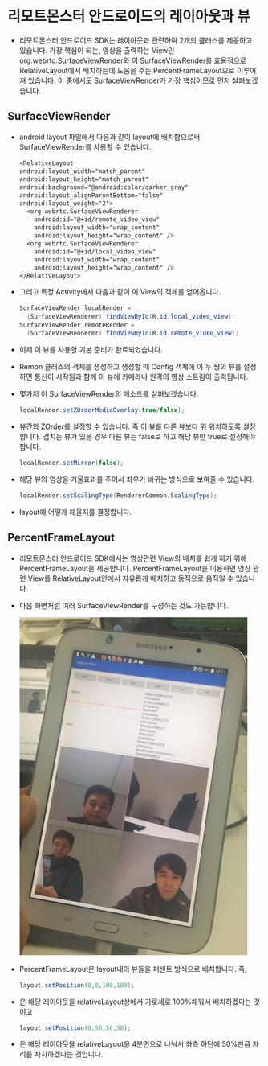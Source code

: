 # 리모트몬스터 안드로이드의 레이아웃과 뷰

* 리모트몬스터 안드로이드 SDK는 레이아웃과 관련하여 2개의 클래스를 제공하고 있습니다. 가장 핵심이 되는, 영상을 출력하는 View인 org.webrtc.SurfaceViewRender와 이 SurfaceViewRender를 효율적으로 RelativeLayout에서 배치하는데 도움을 주는 PercentFrameLayout으로 이루어져 있습니다. 이 중에서도 SurfaceViewRender가 가장 핵심이므로 먼저 살펴보겠습니다.

## SurfaceViewRender

* android layout 파일에서 다음과 같이 layout에 배치함으로써 SurfaceViewRender를 사용할 수 있습니다.

  ```markup
  <RelativeLayout
  android:layout_width="match_parent"
  android:layout_height="match_parent"
  android:background="@android:color/darker_gray"
  android:layout_alignParentBottom="false"
  android:layout_weight="2">
    <org.webrtc.SurfaceViewRenderer
      android:id="@+id/remote_video_view"
      android:layout_width="wrap_content"
      android:layout_height="wrap_content" />
    <org.webrtc.SurfaceViewRenderer
      android:id="@+id/local_video_view"
      android:layout_width="wrap_content"
      android:layout_height="wrap_content" />
  </RelativeLayout>
  ```

* 그리고 특정 Activity에서 다음과 같이 이 View의 객체를 얻어옵니다.

  ```java
  SurfaceViewRender localRender =
    (SurfaceViewRenderer) findViewById(R.id.local_video_view);
  SurfaceViewRender remoteRender =
    (SurfaceViewRenderer) findViewById(R.id.remote_video_view);
  ```

* 이제 이 뷰를 사용할 기본 준비가 완료되었습니다.
* Remon 클래스의 객체를 생성하고 생성할 때 Config 객체에 이 두 쌍의 뷰를 설정하면 통신이 시작됨과 함께 이 뷰에 카메라나 원격의 영상 스트림이 출력됩니다.
* 몇가지 이 SurfaceViewRender의 메소드를 살펴보겠습니다.

  ```java
  localRender.setZOrderMediaOverlay(true/false);
  ```

* 뷰간의 ZOrder를 설정할 수 있습니다. 즉 이 뷰를 다른 뷰보다 위 위치하도록 설정합니다. 겹치는 뷰가 있을 경우 다른 뷰는 false로 하고 해당 뷰만 true로 설정해야 합니다.

  ```java
  localRender.setMirror(false);
  ```

* 해당 뷰의 영상을 거울효과를 주어서 좌우가 바뀌는 방식으로 보여줄 수 있습니다.

  ```java
  localRender.setScalingType(RendererCommon.ScalingType);
  ```

* layout에 어떻게 채울지를 결정합니다.

## PercentFrameLayout

* 리모트몬스터 안드로이드 SDK에서는 영상관련 View의 배치를 쉽게 하기 위해 PercentFrameLayout을 제공합니다. PercentFrameLayout을 이용하면 영상 관련 View를 RelativeLayout안에서 자유롭게 배치하고 동적으로 움직일 수 있습니다.
* 다음 화면처럼 여러 SurfaceViewRender를 구성하는 것도 가능합니다.

  ![4&#xC790;&#xCC44;&#xD305;](../../.gitbook/assets/4peoplelayout.jpg)

* PercentFrameLayout은 layout내의 뷰들을 퍼센트 방식으로 배치합니다. 즉,

  ```java
  layout.setPosition(0,0,100,100);
  ```

* 은 해당 레이아웃을 relativeLayout상에서 가로세로 100%채워서 배치하겠다는 것이고

  ```java
  layout.setPosition(0,50,50,50);
  ```

* 은 해당 레이아웃을 relativeLayout을 4분면으로 나눠서 좌측 하단에 50%만큼 자리를 차지하겠다는 것입니다.


